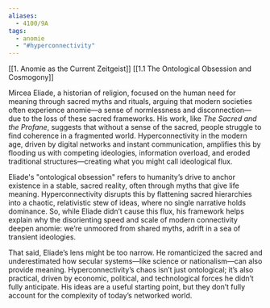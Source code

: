 ```yaml
---
aliases:
  - 4100/9A
tags:
  - anomie
  - "#hyperconnectivity"
---
```

[[1. Anomie as the Current Zeitgeist]]
[[1.1 The Ontological Obsession and Cosmogony]]

Mircea Eliade, a historian of religion, focused on the human need for meaning through sacred myths and rituals, arguing that modern societies often experience anomie—a sense of normlessness and disconnection—due to the loss of these sacred frameworks. His work, like *The Sacred and the Profane*, suggests that without a sense of the sacred, people struggle to find coherence in a fragmented world. Hyperconnectivity in the modern age, driven by digital networks and instant communication, amplifies this by flooding us with competing ideologies, information overload, and eroded traditional structures—creating what you might call ideological flux.

Eliade's "ontological obsession" refers to humanity’s drive to anchor existence in a stable, sacred reality, often through myths that give life meaning. Hyperconnectivity disrupts this by flattening sacred hierarchies into a chaotic, relativistic stew of ideas, where no single narrative holds dominance. So, while Eliade didn’t cause this flux, his framework helps explain why the disorienting speed and scale of modern connectivity deepen anomie: we’re unmoored from shared myths, adrift in a sea of transient ideologies.

That said, Eliade’s lens might be too narrow. He romanticized the sacred and underestimated how secular systems—like science or nationalism—can also provide meaning. Hyperconnectivity’s chaos isn’t just ontological; it’s also practical, driven by economic, political, and technological forces he didn’t fully anticipate. His ideas are a useful starting point, but they don’t fully account for the complexity of today’s networked world.
